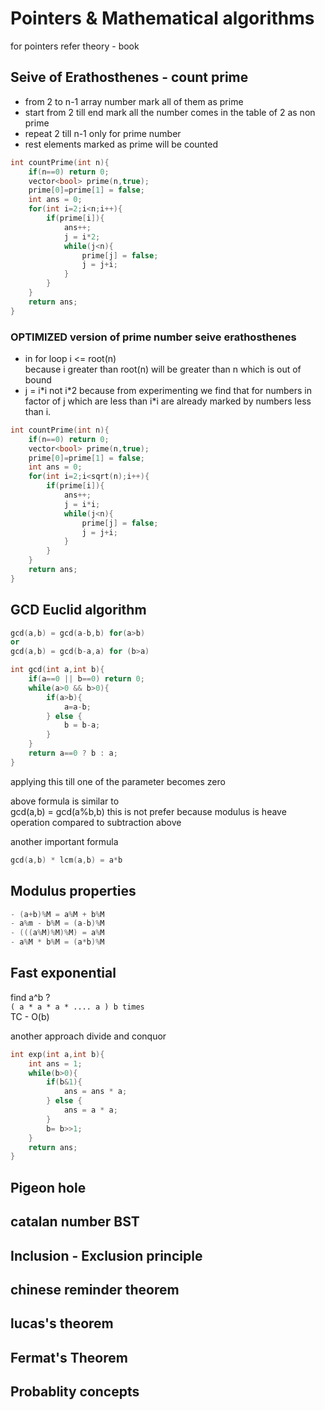 # Pointers & Mathematical algorithms

for pointers refer theory - book

## Seive of Erathosthenes - count prime

- from 2 to n-1 array number mark all of them as prime
- start from 2 till end mark all the number comes in the table of 2 as non prime
- repeat 2 till n-1 only for prime number
- rest elements marked as prime will be counted

```cpp
int countPrime(int n){
    if(n==0) return 0;
    vector<bool> prime(n,true);
    prime[0]=prime[1] = false;
    int ans = 0;
    for(int i=2;i<n;i++){
        if(prime[i]){
            ans++;
            j = i*2;
            while(j<n){
                prime[j] = false;
                j = j+i;
            }
        }
    }
    return ans;
}
```

### OPTIMIZED version of prime number seive erathosthenes

- in for loop i <= root(n)  
  because i greater than root(n) will be greater than n which is out of bound
- j = i\*i not i\*2 because from experimenting we find that for numbers in factor of j which are less than i\*i are already marked by numbers less than i.

```cpp
int countPrime(int n){
    if(n==0) return 0;
    vector<bool> prime(n,true);
    prime[0]=prime[1] = false;
    int ans = 0;
    for(int i=2;i<sqrt(n);i++){
        if(prime[i]){
            ans++;
            j = i*i;
            while(j<n){
                prime[j] = false;
                j = j+i;
            }
        }
    }
    return ans;
}
```

## GCD Euclid algorithm

```cpp
gcd(a,b) = gcd(a-b,b) for(a>b)
or
gcd(a,b) = gcd(b-a,a) for (b>a)
```

```cpp
int gcd(int a,int b){
    if(a==0 || b==0) return 0;
    while(a>0 && b>0){
        if(a>b){
            a=a-b;
        } else {
            b = b-a;
        }
    }
    return a==0 ? b : a;
}

```

applying this till one of the parameter becomes zero

above formula is similar to  
gcd(a,b) = gcd(a%b,b) this is not prefer because modulus is heave operation compared to subtraction above

another important formula

```cpp
gcd(a,b) * lcm(a,b) = a*b
```

## Modulus properties

```cpp
- (a+b)%M = a%M + b%M
- a%m - b%M = (a-b)%M
- (((a%M)%M)%M) = a%M
- a%M * b%M = (a*b)%M
```

## Fast exponential

find a^b ?  
`( a * a * a * .... a ) b times`  
TC - O(b)

another approach divide and conquor

```cpp
int exp(int a,int b){
    int ans = 1;
    while(b>0){
        if(b&1){
            ans = ans * a;
        } else {
            ans = a * a;
        }
        b= b>>1;
    }
    return ans;
}
```

## Pigeon hole

## catalan number BST

## Inclusion - Exclusion principle

## chinese reminder theorem

## lucas's theorem

## Fermat's Theorem

## Probablity concepts
